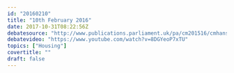 ```yaml
---
id: "20160210"
title: "10th February 2016"
date: 2017-10-31T08:22:56Z
debatesource: "http://www.publications.parliament.uk/pa/cm201516/cmhansrd/cm160210/debtext/160210-0001.htm#160210-0001.htm_spnew58"
debatevideo: "https://www.youtube.com/watch?v=8DGYeoP7xTU"
topics: ["Housing"]
covertitle: ""
draft: false
---
```


